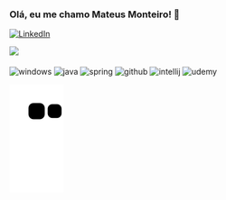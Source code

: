 

### Olá, eu me chamo Mateus Monteiro! 🥹

[![LinkedIn](https://img.shields.io/badge/LinkedIn-0077B5?style=for-the-badge&logo=linkedin&logoColor=white)](https://www.linkedin.com/in/mateus-m-5a7909196/)


<picture>
<source 
  srcset="https://github-readme-stats-sigma-five.vercel.app/api?username=ixmateus&show_icons=true&theme=dark"
  media="(prefers-color-scheme: dark)"
/>
<source
  srcset="https://github-readme-stats.vercel.app/api?username=ixmateus&show_icons=true"
  media="(prefers-color-scheme: light), (prefers-color-scheme: no-preference)"
/>
<img src="https://github-readme-stats.vercel.app/api?username=ixmateus&show_icons=true" />
</picture>



<div style= "display: inline_block"><br/>

<img alogn="center" alt="windows" src="https://img.shields.io/badge/Windows-0078D6?style=for-the-badge&logo=windows&logoColor=white" />

<img alogn="center" alt="java" src="https://img.shields.io/badge/Java-ED8B00?style=for-the-badge&logo=java&logoColor=white" />

<img alogn="center" alt="spring" src="https://img.shields.io/badge/Spring-6DB33F?style=for-the-badge&logo=spring&logoColor=white" />

<img alogn="center" alt="github" src="https://img.shields.io/badge/GitHub-100000?style=for-the-badge&logo=github&logoColor=white"/>

<img alogn="center" alt="intellij" src="https://img.shields.io/badge/IntelliJ_IDEA-000000.svg?style=for-the-badge&logo=intellij-idea&logoColor=white" />

<img alogn="center" alt="udemy" src="https://img.shields.io/badge/Udemy-EC5252?style=for-the-badge&logo=Udemy&logoColor=white" />

</div>

![Snake animation](https://github.com/ixmateus/ixmateus/blob/output/github-contribution-grid-snake.svg)
